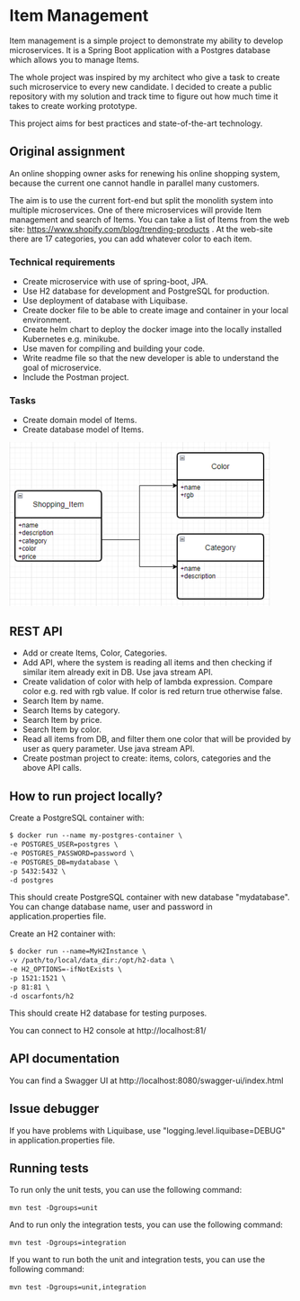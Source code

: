 # Item Management

Item management is a simple project to demonstrate my ability to develop microservices. It is a Spring Boot application with a Postgres database which allows you to manage Items.

The whole project was inspired by my architect who give a task to create such microservice to every new candidate. I decided to create a public repository with my solution and track time to figure out how much time it takes to create working prototype.

This project aims for best practices and state-of-the-art technology.

## Original assignment

An online shopping owner asks for renewing his online shopping system, because the current one cannot handle in parallel many customers.

The aim is to use the current fort-end but split the monolith system into multiple microservices. One of there microservices will provide Item management and search of Items. You can take a list of Items from the web site: https://www.shopify.com/blog/trending-products . At the web-site there are 17 categories, you can add whatever color to each item.

### Technical requirements

+ Create microservice with use of spring-boot, JPA.
+ Use H2 database for development and PostgreSQL for production.
+ Use deployment of database with Liquibase.
+ Create docker file to be able to create image and container in your local environment.
+ Create helm chart to deploy the docker image into the locally installed Kubernetes e.g. minikube.
+ Use maven for compiling and building your code.
+ Write readme file so that the new developer is able to understand the goal of microservice.
+ Include the Postman project.

### Tasks

+ Create domain model of Items.
+ Create database model of Items.

![original assignment model](https://github.com/codekopf/item-management/blob/main/documentation/img/original_assignment_model.png)

## REST API

+ Add or create Items, Color, Categories.
+ Add API, where the system is reading all items and then checking if similar item already exit in DB. Use java stream API.
+ Create validation of color with help of lambda expression. Compare color e.g. red with rgb value. If color is red return true otherwise false.
+ Search Item by name.
+ Search Items by category.
+ Search Item by price.
+ Search Item by color.
+ Read all items from DB, and filter them one color that will be provided by user as query parameter. Use java stream API.
+ Create postman project to create: items, colors, categories and the above API calls.

## How to run project locally?

Create a PostgreSQL container with: 

```
$ docker run --name my-postgres-container \
-e POSTGRES_USER=postgres \
-e POSTGRES_PASSWORD=password \
-e POSTGRES_DB=mydatabase \
-p 5432:5432 \
-d postgres
```

This should create PostgreSQL container with new database "mydatabase". You can change database name, user and password in application.properties file.

Create an H2 container with:

```
$ docker run --name=MyH2Instance \
-v /path/to/local/data_dir:/opt/h2-data \
-e H2_OPTIONS=-ifNotExists \
-p 1521:1521 \
-p 81:81 \
-d oscarfonts/h2
```

This should create H2 database for testing purposes.

You can connect to H2 console at http://localhost:81/

## API documentation

You can find a Swagger UI at http://localhost:8080/swagger-ui/index.html

## Issue debugger
If you have problems with Liquibase, use "logging.level.liquibase=DEBUG" in application.properties file.

## Running tests

To run only the unit tests, you can use the following command:

`mvn test -Dgroups=unit`

And to run only the integration tests, you can use the following command:

`mvn test -Dgroups=integration`

If you want to run both the unit and integration tests, you can use the following command:

`mvn test -Dgroups=unit,integration`
